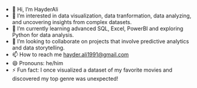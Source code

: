 - 👋 Hi, I’m HayderAli
- 👀 I’m interested in data visualization, data tranformation, data analyzing, and uncovering insights from complex datasets.
- 🌱 I’m currently learning advanced SQL, Excel, PowerBI and exploring Python for data analysis.
- 💞️ I’m looking to collaborate on projects that involve predictive analytics and data storytelling.
- 📫 How to reach me hayder.ali1991@gmail.com
- 😄 Pronouns: he/him
- ⚡ Fun fact: I once visualized a dataset of my favorite movies and discovered my top genre was unexpected!

<!---
HayderAli1991/HayderAli1991 is a ✨ special ✨ repository because its `README.md` (this file) appears on your GitHub profile.
You can click the Preview link to take a look at your changes.
--->
